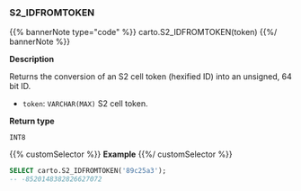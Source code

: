 ### S2_IDFROMTOKEN

{{% bannerNote type="code" %}}
carto.S2_IDFROMTOKEN(token)
{{%/ bannerNote %}}

**Description**

Returns the conversion of an S2 cell token (hexified ID) into an unsigned, 64 bit ID.

* `token`: `VARCHAR(MAX)` S2 cell token.

**Return type**

`INT8`

{{% customSelector %}}
**Example**
{{%/ customSelector %}}

```sql
SELECT carto.S2_IDFROMTOKEN('89c25a3');
-- -8520148382826627072
```